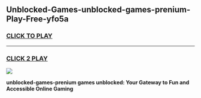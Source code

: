 
## Unblocked-Games-unblocked-games-prenium-Play-Free-yfo5a
<h3>
<a href="https://premium76.site?title=unblocked-games-prenium&ref=15A">CLICK TO PLAY</a></h3>
<hr>

<h3>
<a href="https://premium76.site?title=unblocked-games-prenium&ref=15A">CLICK 2 PLAY</a>
  
</h3>

<a href="https://premium76.site?title=unblocked-games-prenium&ref=15A"><img src="https://clearcache.store/games.png"></a>


**unblocked-games-prenium games unblocked: Your Gateway to Fun and Accessible Online Gaming**
